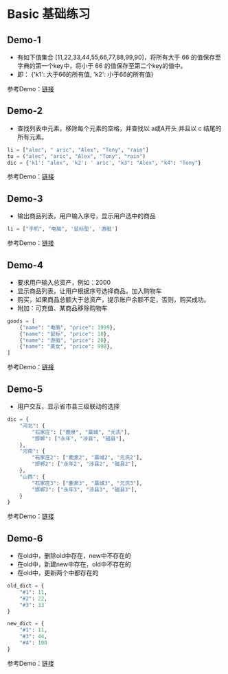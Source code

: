 # Basic 基础练习

## Demo-1

* 有如下值集合 [11,22,33,44,55,66,77,88,99,90]，将所有大于 66 的值保存至字典的第一个key中，将小于 66 的值保存至第二个key的值中。
* 即： {'k1': 大于66的所有值, 'k2': 小于66的所有值}

 参考Demo：[链接](https://github.com/mgss/python-demo/blob/master/example/basic/demo1.py)

## Demo-2

* 查找列表中元素，移除每个元素的空格，并查找以 a或A开头 并且以 c 结尾的所有元素。

```python
li = ["alec", " aric", "Alex", "Tony", "rain"]
tu = ("alec", "aric", "Alex", "Tony", "rain")
dic = {'k1': "alex", 'k2': ' aric', "k3": "Alex", "k4": "Tony"}
```

 参考Demo：[链接](https://github.com/mgss/python-demo/blob/master/example/basic/demo2.py)


## Demo-3

* 输出商品列表，用户输入序号，显示用户选中的商品

```python
li = ["手机", "电脑", '鼠标垫', '游艇']
```

 参考Demo：[链接](https://github.com/mgss/python-demo/blob/master/example/basic/demo3.py)


## Demo-4

* 要求用户输入总资产，例如：2000
* 显示商品列表，让用户根据序号选择商品，加入购物车
* 购买，如果商品总额大于总资产，提示账户余额不足，否则，购买成功。
* 附加：可充值、某商品移除购物车

```python
goods = [
    {"name": "电脑", "price": 1999},
    {"name": "鼠标", "price": 10},
    {"name": "游艇", "price": 20},
    {"name": "美女", "price": 998},
]
```

 参考Demo：[链接](https://github.com/mgss/python-demo/blob/master/example/basic/demo4.py)


## Demo-5

* 用户交互，显示省市县三级联动的选择

```python
dic = {
    "河北": {
        "石家庄": ["鹿泉", "藁城", "元氏"],
        "邯郸": ["永年", "涉县", "磁县"],
    },
    "河南": {
        "石家庄2": ["鹿泉2", "藁城2", "元氏2"],
        "邯郸2": ["永年2", "涉县2", "磁县2"],
    },
    "山西": {
        "石家庄3": ["鹿泉3", "藁城3", "元氏3"],
        "邯郸3": ["永年3", "涉县3", "磁县3"],
    }
}
```

 参考Demo：[链接](https://github.com/mgss/python-demo/blob/master/example/basic/demo5.py)

 ## Demo-6

* 在old中，删除old中存在，new中不存在的
* 在old中，新建new中存在，old中不存在的
* 在old中，更新两个中都存在的

```python
old_dict = {
    "#1": 11,
    "#2": 22,
    "#3": 33
}

new_dict = {
    "#1": 11,
    "#3": 44,
    "#4": 100
}
```

 参考Demo：[链接](https://github.com/mgss/python-demo/blob/master/example/basic/demo6.py)